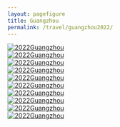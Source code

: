 ```yaml
---
layout: pagefigure
title: Guangzhou
permalink: /travel/guangzhou2022/
---
```


<div class="figure-grid">
<div class="figure-grid-sizer"></div>
<div class="figure-grid-item">
        <a href="https://hobbyfigure.rayleigh-lin.top/2022Guangzhou/_MG_1624.webp" data-lightbox="roadtrip" class="image-link">
        <img class="lozad" 
             data-src="https://hobbyfigure.rayleigh-lin.top/2022GuangzhouC/_MG_1624.webp"
             alt="2022Guangzhou"/>
        </a>
</div>
<div class="figure-grid-item">
        <a href="https://hobbyfigure.rayleigh-lin.top/2022Guangzhou/_MG_1927.webp" data-lightbox="roadtrip" class="image-link">
        <img class="lozad" 
             data-src="https://hobbyfigure.rayleigh-lin.top/2022GuangzhouC/_MG_1927.webp"
             alt="2022Guangzhou"/>
        </a>
</div>
<div class="figure-grid-item">
        <a href="https://hobbyfigure.rayleigh-lin.top/2022Guangzhou/_MG_1907.webp" data-lightbox="roadtrip" class="image-link">
        <img class="lozad" 
             data-src="https://hobbyfigure.rayleigh-lin.top/2022GuangzhouC/_MG_1907.webp"
             alt="2022Guangzhou"/>
        </a>
</div>
<div class="figure-grid-item">
        <a href="https://hobbyfigure.rayleigh-lin.top/2022Guangzhou/_MG_1910.webp" data-lightbox="roadtrip" class="image-link">
        <img class="lozad" 
             data-src="https://hobbyfigure.rayleigh-lin.top/2022GuangzhouC/_MG_1910.webp"
             alt="2022Guangzhou"/>
        </a>
</div>
<div class="figure-grid-item">
        <a href="https://hobbyfigure.rayleigh-lin.top/2022Guangzhou/_MG_1639.webp" data-lightbox="roadtrip" class="image-link">
        <img class="lozad" 
             data-src="https://hobbyfigure.rayleigh-lin.top/2022GuangzhouC/_MG_1639.webp"
             alt="2022Guangzhou"/>
        </a>
</div>
<div class="figure-grid-item">
        <a href="https://hobbyfigure.rayleigh-lin.top/2022Guangzhou/_MG_1682.webp" data-lightbox="roadtrip" class="image-link">
        <img class="lozad" 
             data-src="https://hobbyfigure.rayleigh-lin.top/2022GuangzhouC/_MG_1682.webp"
             alt="2022Guangzhou"/>
        </a>
</div>
<div class="figure-grid-item">
        <a href="https://hobbyfigure.rayleigh-lin.top/2022Guangzhou/火炉山白天.webp" data-lightbox="roadtrip" class="image-link">
        <img class="lozad" 
             data-src="https://hobbyfigure.rayleigh-lin.top/2022GuangzhouC/火炉山白天.webp"
             alt="2022Guangzhou"/>
        </a>
</div>
<div class="figure-grid-item">
        <a href="https://hobbyfigure.rayleigh-lin.top/2022Guangzhou/_MG_1908.webp" data-lightbox="roadtrip" class="image-link">
        <img class="lozad" 
             data-src="https://hobbyfigure.rayleigh-lin.top/2022GuangzhouC/_MG_1908.webp"
             alt="2022Guangzhou"/>
        </a>
</div>
<div class="figure-grid-item">
        <a href="https://hobbyfigure.rayleigh-lin.top/2022Guangzhou/_MG_1692.webp" data-lightbox="roadtrip" class="image-link">
        <img class="lozad" 
             data-src="https://hobbyfigure.rayleigh-lin.top/2022GuangzhouC/_MG_1692.webp"
             alt="2022Guangzhou"/>
        </a>
</div>
<div class="figure-grid-item">
        <a href="https://hobbyfigure.rayleigh-lin.top/2022Guangzhou/_MG_1915.webp" data-lightbox="roadtrip" class="image-link">
        <img class="lozad" 
             data-src="https://hobbyfigure.rayleigh-lin.top/2022GuangzhouC/_MG_1915.webp"
             alt="2022Guangzhou"/>
        </a>
</div>
</div>